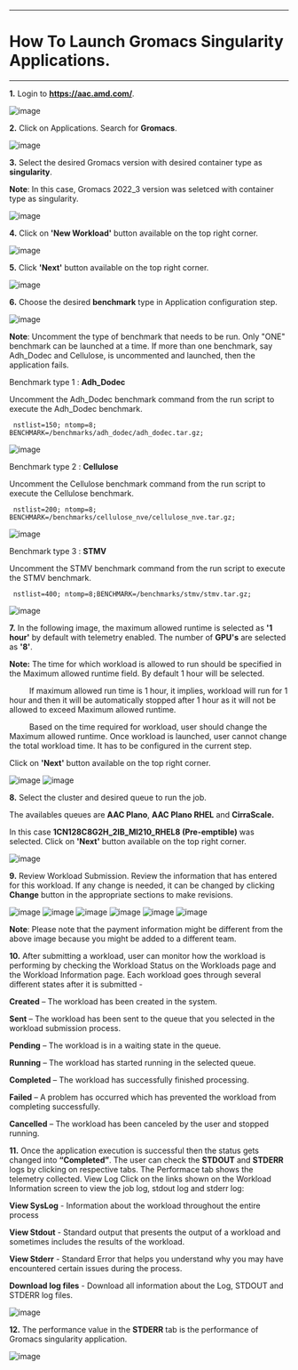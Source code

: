 ***

# How To Launch Gromacs Singularity Applications.

***
**1.** Login to **https://aac.amd.com/**.

   ![image](https://github.com/amddcgpuce/AMDAcceleratorCloudGuides/assets/137475062/d62dc96e-e37a-42b3-9b0e-72445014a621)

**2.** Click on Applications. Search for **Gromacs**.

   ![image](https://github.com/amddcgpuce/AMDAcceleratorCloudGuides/assets/137475004/604d39d8-e532-4ba6-8710-fde299532a09)

**3.** Select the desired Gromacs version with desired container type as **singularity**.

   **Note**: In this case, Gromacs 2022_3 version was seletced with container type as singularity.

   ![image](https://github.com/amddcgpuce/AMDAcceleratorCloudGuides/assets/137475004/59d310df-98af-4510-85a8-9bbcd6d2aae6)

**4.** Click on **'New Workload'** button available on the top right corner.
  
  ![image](https://github.com/amddcgpuce/AMDAcceleratorCloudGuides/assets/137475004/f537e6c2-7d75-433f-a497-038b1e5153a5)

**5.** Click **'Next'** button available on the top right corner.
          
   ![image](https://github.com/amddcgpuce/AMDAcceleratorCloudGuides/assets/137475004/2323ea6f-ea88-4281-bd5f-4115c0dc05bf)

**6.** Choose the desired **benchmark** type in Application configuration step.

   ![image](https://github.com/amddcgpuce/AMDAcceleratorCloudGuides/assets/137475062/fe565130-b546-4b83-9218-f3f8e6b9f3ed)


   **Note**: Uncomment the type of benchmark that needs to be run. Only "ONE" benchmark can be launched at a time. If more 
   than one benchmark, say Adh_Dodec and Cellulose, is uncommented and launched, then the application fails.

   Benchmark type 1 : **Adh_Dodec**

   Uncomment the Adh_Dodec benchmark command from the run script to execute the Adh_Dodec benchmark.
   
     nstlist=150; ntomp=8; BENCHMARK=/benchmarks/adh_dodec/adh_dodec.tar.gz;
   
   ![image](https://github.com/amddcgpuce/AMDAcceleratorCloudGuides/assets/137475062/eb74ff9b-156e-4a97-9a82-818571183848)


   Benchmark type 2 : **Cellulose**
   
   Uncomment the Cellulose benchmark command from the run script to execute the Cellulose benchmark.
  
     nstlist=200; ntomp=8; BENCHMARK=/benchmarks/cellulose_nve/cellulose_nve.tar.gz;
    
   ![image](https://github.com/amddcgpuce/AMDAcceleratorCloudGuides/assets/137475062/e5ae211f-39e9-4bd8-99e4-f6145663c98f)

   
   Benchmark type 3 : **STMV**

   Uncomment the STMV benchmark command from the run script to execute the STMV benchmark.
   
     nstlist=400; ntomp=8;BENCHMARK=/benchmarks/stmv/stmv.tar.gz;

  ![image](https://github.com/amddcgpuce/AMDAcceleratorCloudGuides/assets/137475062/89ea7aaf-6147-41da-978c-aa3351b6a252)

**7.** In the following image,  the maximum allowed runtime is selected as **'1 hour'** by default with telemetry enabled. The number of **GPU's** are selected as **'8'**.

**Note:** The time for which workload is allowed to run should be specified in the Maximum allowed runtime field. By default 1 hour will be selected.

    If maximum allowed run time is 1 hour, it implies, workload will run for 1 hour and then it will be automatically stopped after 1 hour as it will not be allowed to exceed Maximum allowed runtime.

    Based on the time required for workload, user should change the Maximum allowed runtime. Once workload is launched, user cannot change the total workload time. It has to be configured in the current step.
    
 Click on **'Next'** button available on the top right corner.
    
  ![image](https://github.com/amddcgpuce/AMDAcceleratorCloudGuides/assets/137475062/ebfa44b3-9bf5-4777-a4e8-d98e45b2ed87)
  ![image](https://github.com/amddcgpuce/AMDAcceleratorCloudGuides/assets/137475062/8c88b79c-2f04-4cff-98e7-9ee66f02f022)

**8.** Select the cluster and desired queue to run the job. 

 The availables queues are **AAC Plano**, **AAC Plano RHEL** and **CirraScale.**
 
 In this case **1CN128C8G2H_2IB_MI210_RHEL8 (Pre-emptible)** was selected. Click on **'Next'** button available on the top right corner.
  
   ![image](https://github.com/amddcgpuce/AMDAcceleratorCloudGuides/assets/137475004/633f304b-e706-4c0f-87fb-1ef28850f621)

**9.** Review Workload Submission. Review the information that has entered for this workload. If any change is needed, it can 
   be changed by clicking **Change** button in the appropriate sections to make revisions.
   
   ![image](https://github.com/amddcgpuce/AMDAcceleratorCloudGuides/assets/137475004/342586f0-f873-4583-aa0b-d01ecacfc09d)
   ![image](https://github.com/amddcgpuce/AMDAcceleratorCloudGuides/assets/137475004/94e21c69-acef-4d49-96e1-67a99938506e)
   ![image](https://github.com/amddcgpuce/AMDAcceleratorCloudGuides/assets/137475004/07443e53-068e-4dcd-9bf3-06b8e644779f)
   ![image](https://github.com/amddcgpuce/AMDAcceleratorCloudGuides/assets/137475004/dac0df0d-eede-450a-ace3-37715f7fe91d)
   ![image](https://github.com/amddcgpuce/AMDAcceleratorCloudGuides/assets/137475004/b291e7fe-88f8-44b7-a5ba-7dfc6f5def21)
   ![image](https://github.com/amddcgpuce/AMDAcceleratorCloudGuides/assets/137475004/e1d4c47d-9940-4278-9abd-6d2cf9ff8a59)

   **Note**: Please note that the payment information might be different from the above image because you might be added 
   to a different team.

**10.** After submitting a workload, user can monitor how the workload is performing by checking the Workload Status 
    on the Workloads page and the Workload Information page. Each workload goes through several different states after it is submitted -

  **Created** – The workload has been created in the system.

  **Sent** – The workload has been sent to the queue that you selected in the workload submission process.

  **Pending** – The workload is in a waiting state in the queue.

  **Running** – The workload has started running in the selected queue.

  **Completed** – The workload has successfully finished processing.

  **Failed** – A problem has occurred which has prevented the workload from completing successfully.

  **Cancelled** – The workload has been canceled by the user and stopped running.

**11.**  Once the application execution is successful then the status gets changed into **“Completed”**. The user can check the 
     **STDOUT** and **STDERR** logs by clicking on respective tabs. The Performace tab shows the telemetry collected.
View Log Click on the links shown on the Workload Information screen to view the job log, stdout log and stderr log:

  **View SysLog** - Information about the workload throughout the entire process

  **View Stdout** - Standard output that presents the output of a workload and sometimes includes the results of the 
     workload.

  **View Stderr** - Standard Error that helps you understand why you may have encountered certain issues during the 
     process.

  **Download log files** - Download all information about the Log, STDOUT and STDERR log files.

   ![image](https://github.com/amddcgpuce/AMDAcceleratorCloudGuides/assets/137475004/1b4744ae-ef6d-4e88-9876-a84c7e3fb315)

**12.**  The performance value in the **STDERR** tab is the performance of Gromacs singularity application.

   ![image](https://github.com/amddcgpuce/AMDAcceleratorCloudGuides/assets/137475004/44421288-3098-4071-84bb-d5495da7dbc9)
